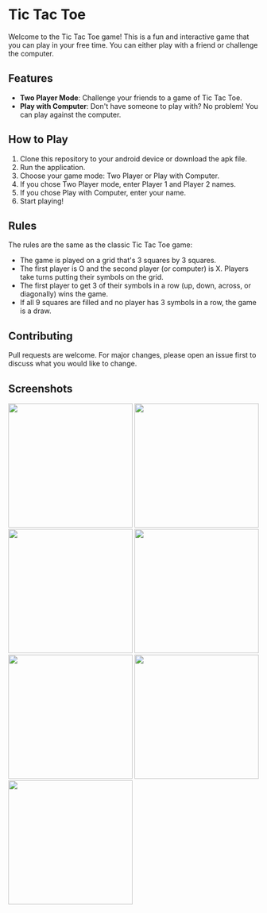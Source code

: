# Tic Tac Toe

Welcome to the Tic Tac Toe game! This is a fun and interactive game that you can play in your free time. You can either play with a friend or challenge the computer. 

## Features

- **Two Player Mode**: Challenge your friends to a game of Tic Tac Toe.
- **Play with Computer**: Don't have someone to play with? No problem! You can play against the computer.

## How to Play

1. Clone this repository to your android device or download the apk file.
2. Run the application.
3. Choose your game mode: Two Player or Play with Computer.
4. If you chose Two Player mode, enter Player 1 and Player 2 names.
5. If you chose Play with Computer, enter your name.
6. Start playing!

## Rules

The rules are the same as the classic Tic Tac Toe game:
- The game is played on a grid that's 3 squares by 3 squares.
- The first player is O and the second player (or computer) is X. Players take turns putting their symbols on the grid.
- The first player to get 3 of their symbols in a row (up, down, across, or diagonally) wins the game.
- If all 9 squares are filled and no player has 3 symbols in a row, the game is a draw.

## Contributing

Pull requests are welcome. For major changes, please open an issue first to discuss what you would like to change.

## Screenshots
<img src="https://github.com/itskartike910/tic_tac_toe/assets/96167648/10e8eab7-52cd-4f68-b3eb-b6f9f684cb48" width="250">
<img src="https://github.com/itskartike910/tic_tac_toe/assets/96167648/f52a418c-811e-4ef5-b324-b20ac8bd93e9" width="250">
<img src="https://github.com/itskartike910/tic_tac_toe/assets/96167648/cfc45ab2-174f-494a-a6b8-4a737050c1bd" width="250">
<img src="https://github.com/itskartike910/tic_tac_toe/assets/96167648/c521a57c-03bb-496b-8e02-1a7efa5e5a18" width="250">
<img src="https://github.com/itskartike910/tic_tac_toe/assets/96167648/aec00579-e460-439b-bba8-656c49c7125b" width="250">
<img src="https://github.com/itskartike910/tic_tac_toe/assets/96167648/99b7829b-ab9c-4f93-a623-ff407750cde1" width="250">
<img src="https://github.com/itskartike910/tic_tac_toe/assets/96167648/097ba6b6-a662-456e-b487-a0c375512f43" width="250">

